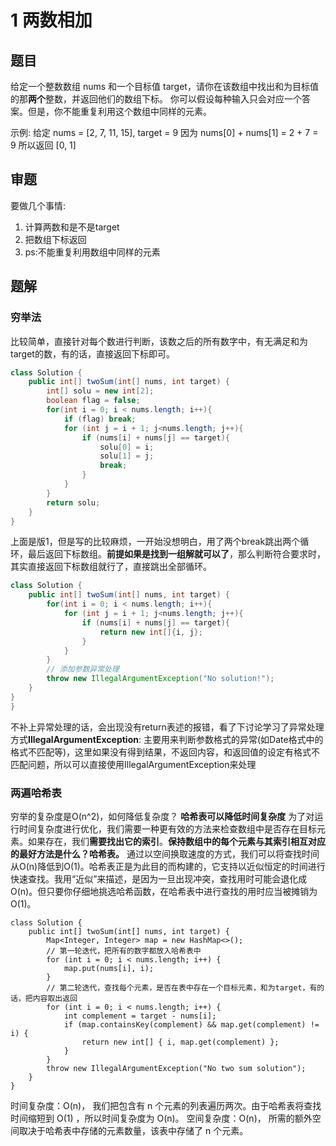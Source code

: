 # 1 两数相加
## 题目
给定一个整数数组 nums 和一个目标值 target，请你在该数组中找出和为目标值的那**两个**整数，并返回他们的数组下标。
你可以假设每种输入只会对应一个答案。但是，你不能重复利用这个数组中同样的元素。

示例:
给定 nums = [2, 7, 11, 15], target = 9
因为 nums[0] + nums[1] = 2 + 7 = 9
所以返回 [0, 1]
## 审题
要做几个事情:
1. 计算两数和是不是target
2. 把数组下标返回
3. ps:不能重复利用数组中同样的元素
## 题解
### 穷举法
比较简单，直接针对每个数进行判断，该数之后的所有数字中，有无满足和为target的数，有的话，直接返回下标即可。
```java
class Solution {
    public int[] twoSum(int[] nums, int target) {
        int[] solu = new int[2];
        boolean flag = false;
        for(int i = 0; i < nums.length; i++){
            if (flag) break;
            for (int j = i + 1; j<nums.length; j++){
                if (nums[i] + nums[j] == target){
                    solu[0] = i;
                    solu[1] = j;
                    break;
                }
            }
        }
        return solu;
    }
}
```
上面是版1，但是写的比较麻烦，一开始没想明白，用了两个break跳出两个循环，最后返回下标数组。**前提如果是找到一组解就可以了**，那么判断符合要求时，其实直接返回下标数组就行了，直接跳出全部循环。
```java
class Solution {
    public int[] twoSum(int[] nums, int target) {
        for(int i = 0; i < nums.length; i++){
            for (int j = i + 1; j<nums.length; j++){
                if (nums[i] + nums[j] == target){
                    return new int[]{i, j};
                }
            }
        }
		// 添加参数异常处理
        throw new IllegalArgumentException("No solution!");
    }
}
}
```
不补上异常处理的话，会出现没有return表述的报错，看了下讨论学习了异常处理方式**IllegalArgumentException**:
主要用来判断参数格式的异常(如Date格式中的格式不匹配等)，这里如果没有得到结果，不返回内容，和返回值的设定有格式不匹配问题，所以可以直接使用IllegalArgumentException来处理
### 两遍哈希表
穷举的复杂度是O(n^2)，如何降低复杂度？
**哈希表可以降低时间复杂度**
为了对运行时间复杂度进行优化，我们需要一种更有效的方法来检查数组中是否存在目标元素。如果存在，我们**需要找出它的索引**。**保持数组中的每个元素与其索引相互对应的最好方法是什么？哈希表。**
通过以空间换取速度的方式，我们可以将查找时间从O(n)降低到O(1)。哈希表正是为此目的而构建的，它支持以近似恒定的时间进行快速查找。我用“近似”来描述，是因为一旦出现冲突，查找用时可能会退化成O(n)。但只要你仔细地挑选哈希函数，在哈希表中进行查找的用时应当被摊销为 O(1)。
```
class Solution {
    public int[] twoSum(int[] nums, int target) {
        Map<Integer, Integer> map = new HashMap<>();
		// 第一轮迭代，把所有的数字都放入哈希表中
        for (int i = 0; i < nums.length; i++) {
            map.put(nums[i], i);
        }
		// 第二轮迭代，查找每个元素，是否在表中存在一个目标元素，和为target，有的话，把内容取出返回
        for (int i = 0; i < nums.length; i++) {
            int complement = target - nums[i];
            if (map.containsKey(complement) && map.get(complement) != i) {
                return new int[] { i, map.get(complement) };
            }
        }
        throw new IllegalArgumentException("No two sum solution");
    }
}
```
时间复杂度：O(n)，
我们把包含有 n 个元素的列表遍历两次。由于哈希表将查找时间缩短到 O(1) ，所以时间复杂度为 O(n)。
空间复杂度：O(n)，
所需的额外空间取决于哈希表中存储的元素数量，该表中存储了 n 个元素。
